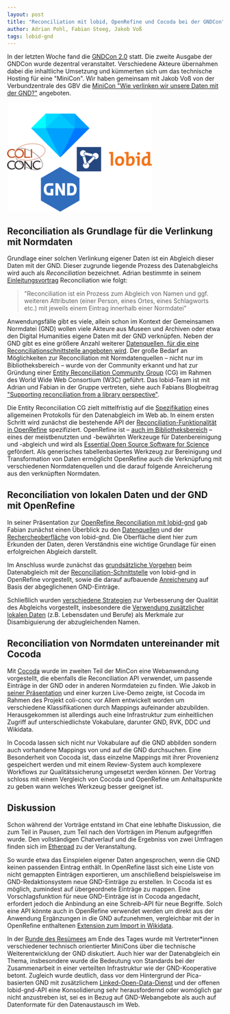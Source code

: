 ```yaml
---
layout: post
title: "Reconciliation mit lobid, OpenRefine und Cocoda bei der GNDCon"
author: Adrian Pohl, Fabian Steeg, Jakob Voß
tags: lobid-gnd
---
```


In der letzten Woche fand die [GNDCon 2.0](https://wiki.dnb.de/display/GNDCON/GNDCon) statt. Die zweite Ausgabe der GNDCon wurde dezentral veranstaltet. Verschiedene Akteure übernahmen dabei die inhaltliche Umsetzung und kümmerten sich um das technische Hosting für eine "MiniCon". Wir haben gemeinsam mit Jakob Voß von der Verbundzentrale des GBV die [MiniCon "Wie verlinken wir unsere Daten mit der GND?"](https://wiki.dnb.de/x/qx0RD) angeboten.

<img src="/images/gndcon2021-logos.png" alt="Die Logos von ColiConc, OpenRefine, lobid und GND">


## Reconciliation als Grundlage für die Verlinkung mit Normdaten

Grundlage einer solchen Verlinkung eigener Daten ist ein Abgleich dieser Daten mit der GND. Dieser zugrunde liegende Prozess des Datenabgleichs wird auch als _Reconciliation_ bezeichnet. Adrian bestimmte in seinem [Einleitungsvortrag](https://pad.gwdg.de/p/gndcon2021-reconciliation-i) Reconciliation wie folgt:

> "Reconciliation ist ein Prozess zum Abgleich von Namen und ggf. weiteren Attributen (einer Person, eines Ortes, eines Schlagworts etc.) mit jeweils einem Eintrag innerhalb einer Normdatei"

Anwendungsfälle gibt es viele, allein schon im Kontext der Gemeinsamen Normdatei (GND) wollen viele Akteure aus Museen und Archiven oder etwa den Digital Humanities eigene Daten mit der GND verknüpfen. Neben der GND gibt es eine größere Anzahl weiterer [Datenquellen, für die eine Reconciliationschnittstelle angeboten wird](https://reconciliation-api.github.io/testbench/). Der große Bedarf an Möglichkeiten zur Reconciliation mit Normdatenquellen – nicht nur im Bibliotheksbereich – wurde von der Community erkannt und hat zur Gründung einer [Entity Reconciliation Community Group](https://www.w3.org/community/reconciliation/) (CG) im Rahmen des World Wide Web Consortium (W3C) geführt. Das lobid-Team ist mit Adrian und Fabian in der Gruppe vertreten, siehe auch Fabians Blogbeitrag ["Supporting reconciliation from a library perspective"](https://www.w3.org/community/reconciliation/2021/01/04/supporting-reconciliation-from-a-library-perspective/).

Die Entity Reconciliation CG zielt mittelfristig auf die [Spezifikation](https://reconciliation-api.github.io/specs/latest/) eines allgemeinen Protokolls für den Datenabgleich im Web ab. In einem ersten Schritt wird zunächst die bestehende API der [Reconciliation-Funktionalität in OpenRefine](https://docs.openrefine.org/manual/reconciling) spezifiziert. OpenRefine ist – [auch im Bibliotheksbereich](https://openrefine.org/blog/2020/02/20/2020-survey-results.html) – eines der meistbenutzten und -bewährten Werkzeuge für Datenbereinigung und -abgleich und wird als [Essential Open Source Software for Science](https://openrefine.org/blog/2019/11/14/czi-eoss.html) gefördert. Als generisches tabellenbasiertes Werkzeug zur Bereinigung und Transformation von Daten ermöglicht OpenRefine auch die Verknüpfung mit verschiedenen Normdatenquellen und die darauf folgende Anreicherung aus den verknüpften Normdaten.

## Reconciliation von lokalen Daten und der GND mit OpenRefine

In seiner Präsentation zur [OpenRefine Reconciliation mit lobid-gnd](https://slides.lobid.org/2021-gndcon-reconcile/) gab Fabian zunächst einen Überblick zu den [Datenquellen](https://slides.lobid.org/2021-gndcon-reconcile/#/8) und der [Rechercheoberfläche](https://slides.lobid.org/2021-gndcon-reconcile/#/10) von lobid-gnd. Die Oberfläche dient hier zum Erkunden der Daten, deren Verständnis eine wichtige Grundlage für einen erfolgreichen Abgleich darstellt.

Im Anschluss wurde zunächst das [grundsätzliche Vorgehen](https://slides.lobid.org/2021-gndcon-reconcile/#/18) beim Datenabgleich mit der [Reconciliation-Schnittstelle](https://lobid.org/gnd/reconcile) von lobid-gnd in OpenRefine vorgestellt, sowie die darauf aufbauende [Anreicherung](https://slides.lobid.org/2021-gndcon-reconcile/#/33) auf Basis der abgeglichenen GND-Einträge.

Schließlich wurden [verschiedene Strategien](https://slides.lobid.org/2021-gndcon-reconcile/#/44) zur Verbesserung der Qualität des Abgleichs vorgestellt, insbesondere die [Verwendung zusätzlicher lokalen Daten](https://slides.lobid.org/2021-gndcon-reconcile/#/47) (z.B. Lebensdaten und Berufe) als Merkmale zur Disambiguierung der abzugleichenden Namen.

## Reconciliation von Normdaten untereinander mit Cocoda

Mit [Cocoda](https://coli-conc.gbv.de/de/cocoda/) wurde im zweiten Teil der MinCon eine Webanwendung vorgestellt, die ebenfalls die Reconciliation API verwendet, um passende Einträge in der GND oder in anderen Normdateien zu finden. Wie Jakob in [seiner Präsentation](https://coli-conc.gbv.de/publications/gndcon2021.pdf) und einer kurzen Live-Demo zeigte, ist Cocoda im Rahmen des Projekt coli-conc vor Allem entwickelt worden um verschiedene Klassifikationen durch Mappings aufeinander abzubilden. Herausgekommen ist allerdings auch eine Infrastruktur zum einheitlichen Zugriff auf unterschiedlichste Vokabulare, darunter GND, RVK, DDC und Wikidata.

In Cocoda lassen sich nicht nur Vokabulare auf die GND abbilden sondern auch vorhandene Mappings von und auf die GND durchsuchen. Eine Besonderheit von Cocoda ist, dass einzelne Mappings mit ihrer Provenienz gespeichert werden und mit einem Review-System auch komplexere Workflows zur Qualitätssicherung umgesetzt werden können. Der Vortrag schloss mit einem Vergleich von Cocoda und OpenRefine um Anhaltspunkte zu geben wann welches Werkzeug besser geeignet ist.

## Diskussion

Schon während der Vorträge entstand im Chat eine lebhafte Diskussion, die zum Teil in Pausen, zum Teil nach den Vorträgen im Plenum aufgegriffen wurde. Den vollständigen Chatverlauf und die Ergebniss von zwei Umfragen finden sich im [Etherpad](https://etherpad.lobid.org/p/gndcon2021) zu der Veranstaltung.

So wurde etwa das Einspielen eigener Daten angesprochen, wenn die GND keinen passenden Eintrag enthält. In OpenRefine lässt sich eine Liste von nicht gemappten Einträgen exportieren, um anschließend beispielsweise im GND-Redaktionsystem neue GND-Einträge zu erstellen. In Cocoda ist es möglich, zumindest auf übergeordnete Einträge zu mappen. Eine Vorschlagsfunktion für neue GND-Einträge ist in Cocoda angedacht, erfordert jedoch die Anbindung an eine Schreib-API für neue Begriffe. Solch eine API könnte auch in OpenRefine verwendet werden um direkt aus der Anwendung Ergänzungen in die GND aufzunehmen, vergleichbar mit der in OpenRefine enthaltenen [Extension zum Import in Wikidata](https://www.wikidata.org/wiki/Wikidata:Tools/OpenRefine/Editing/Tutorials/Basic_editing).

In der [Runde des Resümees](https://wiki.dnb.de/x/kAdND) am Ende des Tages wurde mit Vertreter*innen verschiedener technisch orientierter MiniCons über die technische Weiterentwicklung der GND diskutiert. Auch hier war der Datenabgleich ein Thema, insbesondere wurde die Bedeutung von Standards bei der Zusammenarbeit in einer verteilten Infrastruktur wie der GND-Kooperative betont. Zugleich wurde deutlich, dass vor dem Hintergrund der Pica-basierten GND mit zusätzlichem [Linked-Open-Data-Dienst](https://www.dnb.de/DE/Professionell/Metadatendienste/Datenbezug/LDS/lds_node.html) und der offenen lobid-gnd-API eine Konsolidierung sehr herausfordernd oder womöglich gar nicht anzustreben ist, sei es in Bezug auf GND-Webangebote als auch auf Datenformate für den Datenaustausch im Web.